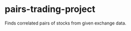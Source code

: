 pairs-trading-project
=====================

Finds correlated pairs of stocks from given exchange data.
